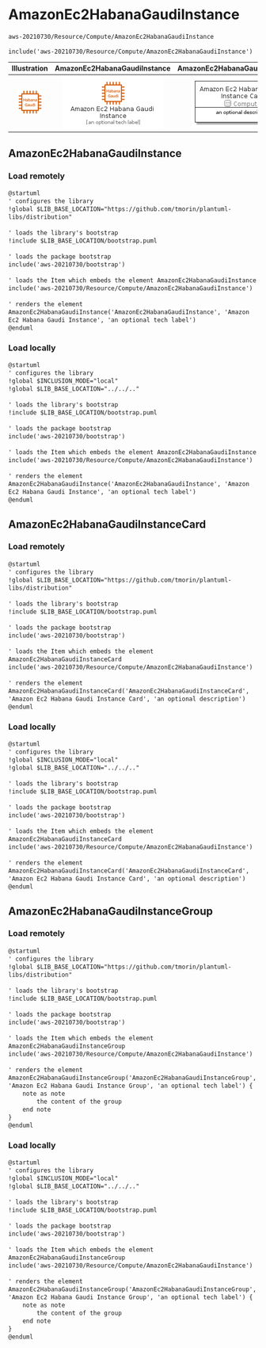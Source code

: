 # AmazonEc2HabanaGaudiInstance


```text
aws-20210730/Resource/Compute/AmazonEc2HabanaGaudiInstance
```

```text
include('aws-20210730/Resource/Compute/AmazonEc2HabanaGaudiInstance')
```



| Illustration | AmazonEc2HabanaGaudiInstance | AmazonEc2HabanaGaudiInstanceCard | AmazonEc2HabanaGaudiInstanceGroup |
| :---: | :---: | :---: | :---: |
| ![illustration for Illustration](../../../aws-20210730/Resource/Compute/AmazonEc2HabanaGaudiInstance.png) | ![illustration for AmazonEc2HabanaGaudiInstance](../../../aws-20210730/Resource/Compute/AmazonEc2HabanaGaudiInstance.Local.png) | ![illustration for AmazonEc2HabanaGaudiInstanceCard](../../../aws-20210730/Resource/Compute/AmazonEc2HabanaGaudiInstanceCard.Local.png) | ![illustration for AmazonEc2HabanaGaudiInstanceGroup](../../../aws-20210730/Resource/Compute/AmazonEc2HabanaGaudiInstanceGroup.Local.png) |




## AmazonEc2HabanaGaudiInstance

### Load remotely
```plantuml
@startuml
' configures the library
!global $LIB_BASE_LOCATION="https://github.com/tmorin/plantuml-libs/distribution"

' loads the library's bootstrap
!include $LIB_BASE_LOCATION/bootstrap.puml

' loads the package bootstrap
include('aws-20210730/bootstrap')

' loads the Item which embeds the element AmazonEc2HabanaGaudiInstance
include('aws-20210730/Resource/Compute/AmazonEc2HabanaGaudiInstance')

' renders the element
AmazonEc2HabanaGaudiInstance('AmazonEc2HabanaGaudiInstance', 'Amazon Ec2 Habana Gaudi Instance', 'an optional tech label')
@enduml
```

### Load locally
```plantuml
@startuml
' configures the library
!global $INCLUSION_MODE="local"
!global $LIB_BASE_LOCATION="../../.."

' loads the library's bootstrap
!include $LIB_BASE_LOCATION/bootstrap.puml

' loads the package bootstrap
include('aws-20210730/bootstrap')

' loads the Item which embeds the element AmazonEc2HabanaGaudiInstance
include('aws-20210730/Resource/Compute/AmazonEc2HabanaGaudiInstance')

' renders the element
AmazonEc2HabanaGaudiInstance('AmazonEc2HabanaGaudiInstance', 'Amazon Ec2 Habana Gaudi Instance', 'an optional tech label')
@enduml
```

## AmazonEc2HabanaGaudiInstanceCard

### Load remotely
```plantuml
@startuml
' configures the library
!global $LIB_BASE_LOCATION="https://github.com/tmorin/plantuml-libs/distribution"

' loads the library's bootstrap
!include $LIB_BASE_LOCATION/bootstrap.puml

' loads the package bootstrap
include('aws-20210730/bootstrap')

' loads the Item which embeds the element AmazonEc2HabanaGaudiInstanceCard
include('aws-20210730/Resource/Compute/AmazonEc2HabanaGaudiInstance')

' renders the element
AmazonEc2HabanaGaudiInstanceCard('AmazonEc2HabanaGaudiInstanceCard', 'Amazon Ec2 Habana Gaudi Instance Card', 'an optional description')
@enduml
```

### Load locally
```plantuml
@startuml
' configures the library
!global $INCLUSION_MODE="local"
!global $LIB_BASE_LOCATION="../../.."

' loads the library's bootstrap
!include $LIB_BASE_LOCATION/bootstrap.puml

' loads the package bootstrap
include('aws-20210730/bootstrap')

' loads the Item which embeds the element AmazonEc2HabanaGaudiInstanceCard
include('aws-20210730/Resource/Compute/AmazonEc2HabanaGaudiInstance')

' renders the element
AmazonEc2HabanaGaudiInstanceCard('AmazonEc2HabanaGaudiInstanceCard', 'Amazon Ec2 Habana Gaudi Instance Card', 'an optional description')
@enduml
```

## AmazonEc2HabanaGaudiInstanceGroup

### Load remotely
```plantuml
@startuml
' configures the library
!global $LIB_BASE_LOCATION="https://github.com/tmorin/plantuml-libs/distribution"

' loads the library's bootstrap
!include $LIB_BASE_LOCATION/bootstrap.puml

' loads the package bootstrap
include('aws-20210730/bootstrap')

' loads the Item which embeds the element AmazonEc2HabanaGaudiInstanceGroup
include('aws-20210730/Resource/Compute/AmazonEc2HabanaGaudiInstance')

' renders the element
AmazonEc2HabanaGaudiInstanceGroup('AmazonEc2HabanaGaudiInstanceGroup', 'Amazon Ec2 Habana Gaudi Instance Group', 'an optional tech label') {
    note as note
        the content of the group
    end note
}
@enduml
```

### Load locally
```plantuml
@startuml
' configures the library
!global $INCLUSION_MODE="local"
!global $LIB_BASE_LOCATION="../../.."

' loads the library's bootstrap
!include $LIB_BASE_LOCATION/bootstrap.puml

' loads the package bootstrap
include('aws-20210730/bootstrap')

' loads the Item which embeds the element AmazonEc2HabanaGaudiInstanceGroup
include('aws-20210730/Resource/Compute/AmazonEc2HabanaGaudiInstance')

' renders the element
AmazonEc2HabanaGaudiInstanceGroup('AmazonEc2HabanaGaudiInstanceGroup', 'Amazon Ec2 Habana Gaudi Instance Group', 'an optional tech label') {
    note as note
        the content of the group
    end note
}
@enduml
```

